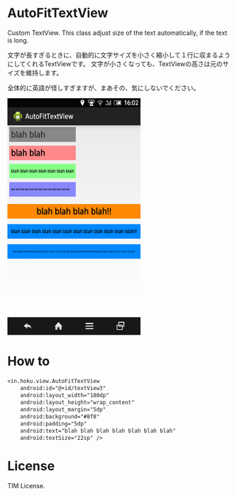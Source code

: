 # AutoFitTextView
Custom TextView.
This class adjust size of the text automatically, if the text is long.

文字が長すぎるときに、自動的に文字サイズを小さく縮小して１行に収まるようにしてくれるTextViewです。
文字が小さくなっても、TextViewの高さは元のサイズを維持します。

全体的に英語が怪しすぎますが、まあその、気にしないでください。

<img alt="image" src="https://raw.githubusercontent.com/hoku/GithubImages/master/AutoFitTextView/scrn.png" width="300px" />

# How to

    <in.hoku.view.AutoFitTextView
        android:id="@+id/textView3"
        android:layout_width="180dp"
        android:layout_height="wrap_content"
        android:layout_margin="5dp"
        android:background="#8f8"
        android:padding="5dp"
        android:text="blah blah blah blah blah blah blah"
        android:textSize="22sp" />

# License
TIM License.
